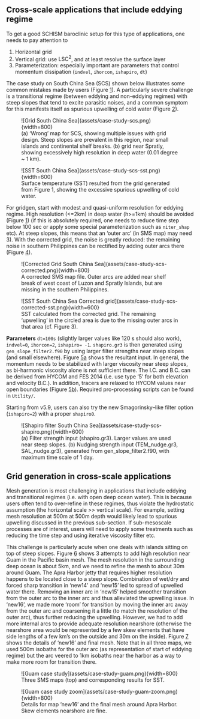 ## Cross-scale applications that include eddying regime
To get a good SCHISM baroclinic setup for this type of applications, one needs to pay attention to 

1. Horizontal grid
2. Vertical grid: use $\text{LSC}^2$, and at least resolve the surface layer
3. Parameterization: especially important are parameters that control momentum dissipation (`indvel`, `ihorcon`, `ishapiro`, `dt`)

The case study on South China Sea (SCS) shown below illustrates some common mistakes made by users (Figure [1](#figure01)). A particularly severe challenge is a transitional regime (between eddying and non-eddying regimes) with steep slopes that tend to excite parasitic noises, and a common symptom for this manifests itself as spurious upwelling of cold water (Figure [2](#figure02)).

<figure markdown id='figure01'>
![Grid South China Sea](assets/case-study-scs.png){width=800}
<figcaption>(a) ‘Wrong’ map for SCS, showing multiple issues with grid design. Steep slopes are prevalent in this region, near small islands and continental shelf breaks. (b) grid near Spratly, showing excessively high resolution in deep water (0.01 degree ~ 1 km).</figcaption>
</figure>

<figure markdown id='figure02'>
![SST South China Sea](assets/case-study-scs-sst.png){width=600}
<figcaption>Surface temperature (SST) resulted from the grid generated from Figure 1, showing the excessive spurious upwelling of cold water.</figcaption>
</figure>

For gridgen, start with modest and quasi-uniform resolution for eddying regime. High resolution (<=2km) in deep water (h>=1km) should be avoided (Figure [1](#figure01)) (if this is absolutely required, one needs to reduce time step below 100 sec or apply some special parameterization such as `niter_shap` etc). At steep slopes, this means that an ‘outer arc’ (in SMS map) may need 3). With the corrected grid, the noise is greatly reduced: the remaining noise in southern Philippines can be rectified by adding outer arcs there (Figure [4](#figure04)).

<figure markdown id='figure03'>
![Corrected Grid South China Sea](assets/case-study-scs-corrected.png){width=800}
<figcaption>A corrected SMS map file. Outer arcs are added near shelf break of west coast of Luzon and Spratly Islands, but are missing in the southern Philippines.</figcaption>
</figure>

<figure markdown id='figure04'>
![SST South China Sea Corrected grid](assets/case-study-scs-corrected-sst.png){width=600}
<figcaption>SST calculated from the corrected grid. The remaining ‘upwelling’ in the circled area is due to the missing outer arcs in that area (cf. Figure 3).</figcaption>
</figure>

**Parameters** `dt=100s` (slightly larger values like 120 s should also work), `indvel=0`, `ihorcon=2`, `ishapiro= -1`. `shapiro.gr3` is then generated using `gen_slope_filter2.f90` by using larger filter strengths near steep slopes (and small elsewhere). Figure [5a](#figure05) shows the resultant input. In general, the momentum needs to be stabilized with larger viscosity near steep slopes, as bi-harmonic viscosity alone is not sufficient there. The I.C. and B.C. can be derived from HYCOM and FES 2014 (i.e. use type ‘5’ for both elevation and velocity B.C.). In addition, tracers are relaxed to HYCOM values near open boundaries (Figure [5b](#figure05)). Required pro-processing scripts can be found in `Utility/`.

Starting from v5.9, users can also try the new Smagorinsky–like filter option (`ishapiro=2`) with a proper `shapiro0`.

<figure markdown id='figure05'>
![Shapiro filter South China Sea](assets/case-study-scs-shapiro.png){width=600}
<figcaption>(a) Filter strength input (shapiro.gr3). Larger values are used near steep slopes. (b) Nudging strength input (TEM_nudge.gr3, SAL_nudge.gr3), generated from gen_slope_filter2.f90, with maximum time scale of 1 day.</figcaption>
</figure>

## Grid generation in cross-scale applications
Mesh generation is most challenging in applications that include eddying and transitional regimes (i.e. with open deep ocean water). This is because users often tend to over-refine in these regimes, thus violate the hydrostatic assumption (the horizontal scale >> vertical scale). For example, setting mesh resolution at 500m at 500m depth would likely lead to spurious upwelling discussed in the previous sub-section. If sub-mesoscale processes are of interest, users will need to apply some treatments such as reducing the time step and using iterative viscosity filter etc.

This challenge is particularly acute when one deals with islands sitting on top of steep slopes. Figure [6](#figure06) shows 3 attempts to add high resolution near Guam in the Pacific basin mesh. The mesh resolution in the surrounding deep ocean is about 5km, and we need to refine the mesh to about 30m around Guam. The Apra Harbor jetty that requires higher resolution happens to be located close to a steep slope. Combination of wet/dry and forced sharp transition in ‘new14’ and ‘new15’ led to spread of upwelled water there. Removing an inner arc in ‘new15’ helped smoother transition from the outer arc to the inner arc and thus alleviated the upwelling issue. In ‘new16’, we made more ‘room’ for transition by moving the inner arc away from the outer arc and coarsening it a little (to match the resolution of the outer arc), thus further reducing the upwelling. However, we had to add more internal arcs to provide adequate resolution nearshore (otherwise the nearshore area would be represented by a few skew elements that have side lengths of a few km’s on the outside and 30m on the inside). Figure [7](#figure07) shows the details of ‘new16’ and final mesh. Note that in all three maps, we used 500m isobaths for the outer arc (as representation of start of eddying regime) but the arc veered to 1km isobaths near the harbor as a way to make more room for transition there.

<figure markdown id='figure06'>
![Guam case study](assets/case-study-guam.png){width=800}
<figcaption>Three SMS maps (top) and corresponding results for SST.</figcaption>
</figure>

<figure markdown id='figure07'>
![Guam case study zoom](assets/case-study-guam-zoom.png){width=800}
<figcaption>Details for map ‘new16’ and the final mesh around Apra Harbor. Skew elements nearshore are fine.</figcaption>
</figure>

